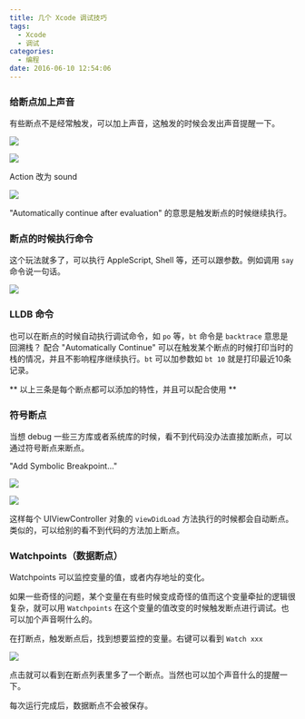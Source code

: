 ```yaml
---
title: 几个 Xcode 调试技巧
tags:
  - Xcode
  - 调试
categories:
  - 编程
date: 2016-06-10 12:54:06
---
```


### 给断点加上声音

有些断点不是经常触发，可以加上声音，这触发的时候会发出声音提醒一下。

![](https://www.bignerdranch.com/img/blog/2013/11/edit-breakpoint-menu.png)

![](https://www.bignerdranch.com/img/blog/2013/11/edit-breakpoint-window.png)

Action 改为 sound

![](https://www.bignerdranch.com/img/blog/2013/11/breakpoint-actions.png)

"Automatically continue after evaluation" 的意思是触发断点的时候继续执行。

### 断点的时候执行命令

这个玩法就多了，可以执行 AppleScript, Shell 等，还可以跟参数。例如调用 `say` 命令说一句话。

![](https://ww2.sinaimg.cn/large/74681984gw1f2ubn7j61kj20ci06y3z8.jpg)

### LLDB 命令

也可以在断点的时候自动执行调试命令，如 `po` 等，`bt` 命令是 `backtrace` 意思是回溯栈？
配合 "Automatically Continue" 可以在触发某个断点的时候打印当时的栈的情况，并且不影响程序继续执行。`bt` 可以加参数如 `bt 10` 就是打印最近10条记录。

** 以上三条是每个断点都可以添加的特性，并且可以配合使用 **

### 符号断点

当想 debug 一些三方库或者系统库的时候，看不到代码没办法直接加断点，可以通过符号断点来断点。

"Add Symbolic Breakpoint..."

![](https://www.bignerdranch.com/img/blog/2013/11/add-breakpoint-menu.png)


![](https://www.bignerdranch.com/img/blog/2013/11/UIViewController-viewDidLoad-symbolic-breakpoint.png)

这样每个 UIViewController 对象的 `viewDidLoad` 方法执行的时候都会自动断点。类似的，可以给别的看不到代码的方法加上断点。

### Watchpoints（数据断点）

Watchpoints 可以监控变量的值，或者内存地址的变化。

如果一些奇怪的问题，某个变量在有些时候变成奇怪的值而这个变量牵扯的逻辑很复杂，就可以用 `Watchpoints` 在这个变量的值改变的时候触发断点进行调试。也可以加个声音啊什么的。

在打断点，触发断点后，找到想要监控的变量。右键可以看到 `Watch xxx`

![](https://www.bignerdranch.com/img/blog/2013/11/set-watchpoint-menu.png)

点击就可以看到在断点列表里多了一个断点。当然也可以加个声音什么的提醒一下。

每次运行完成后，数据断点不会被保存。

